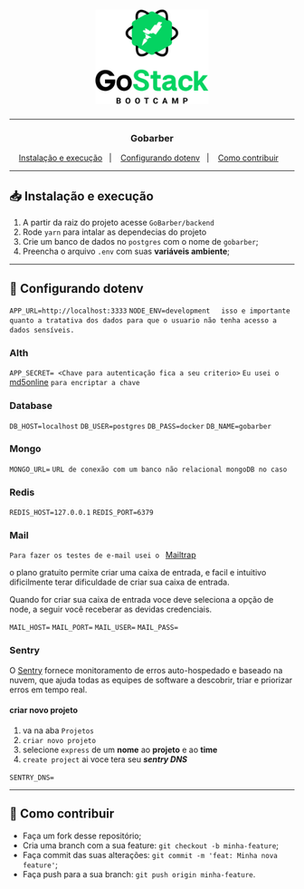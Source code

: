 <h1 align="center">
  <img alt="GoStack" src="assets/GoStackLogo.png" width="200px" />
</h1>

___

<h3 align="center">Gobarber</h3>

<p align="center">
  <a href="#-Instalação-e-execução">Instalação e execução</a>&nbsp;&nbsp;&nbsp;|&nbsp;&nbsp;&nbsp;
  <a href="#-Configurando-dotenv">Configurando dotenv</a>&nbsp;&nbsp;&nbsp;|&nbsp;&nbsp;&nbsp;
  <a href="#-como-contribuir">Como contribuir</a>&nbsp;&nbsp;&nbsp;
</p>

___
## 📥 Instalação e execução

1. A partir da raiz do projeto acesse `GoBarber/backend`
2. Rode `yarn` para intalar as dependecias do projeto
3. Crie um banco de dados no `postgres` com o nome de `gobarber`;
4. Preencha o arquivo `.env` com suas **variáveis ambiente**;
___
## :wrench: Configurando dotenv


  `APP_URL=http://localhost:3333`
  `NODE_ENV=development` &nbsp;&nbsp;&nbsp;  `isso e importante quanto a tratativa dos dados para que o usuario não tenha acesso a dados sensíveis.`

 ### Alth

  `APP_SECRET= <Chave para autenticação fica a seu criterio>`
  `Eu usei o ` <a href="https://www.md5online.org/">md5online</a> `para encriptar a chave`

 ### Database

  `DB_HOST=localhost`
  `DB_USER=postgres`
  `DB_PASS=docker`
  `DB_NAME=gobarber`

 ### Mongo

  `MONGO_URL=` `URL de conexão com um banco não relacional mongoDB no caso`

 ### Redis

  `REDIS_HOST=127.0.0.1`
  `REDIS_PORT=6379`

 ### Mail

  `Para fazer os testes de e-mail usei o ` <a href="https://mailtrap.io/">Mailtrap</a>
  <p>o plano gratuito permite criar uma caixa de entrada, e facil e intuitivo dificilmente terar dificuldade de criar sua caixa de entrada.</p>

  <p>Quando for criar sua caixa de entrada voce deve seleciona a opção de node, a seguir você receberar as devidas credenciais.</p>

  `MAIL_HOST=`
  `MAIL_PORT=`
  `MAIL_USER=`
  `MAIL_PASS=`

 ### Sentry

  <p>O <a href="https://sentry.io/welcome/">Sentry</a> fornece monitoramento de erros auto-hospedado e baseado na nuvem, que ajuda todas as equipes de software a descobrir, triar e priorizar erros em tempo real.</p>

  #### criar novo projeto
  1. va na aba `Projetos`
  2. `criar novo projeto`
  3. selecione `express` de um **nome** ao **projeto** e ao **time**
  4. `create project` ai voce tera seu ***sentry DNS***

  `SENTRY_DNS=`
___
## 🤔 Como contribuir

- Faça um fork desse repositório;
- Cria uma branch com a sua feature: `git checkout -b minha-feature`;
- Faça commit das suas alterações: `git commit -m 'feat: Minha nova feature'`;
- Faça push para a sua branch: `git push origin minha-feature`.

